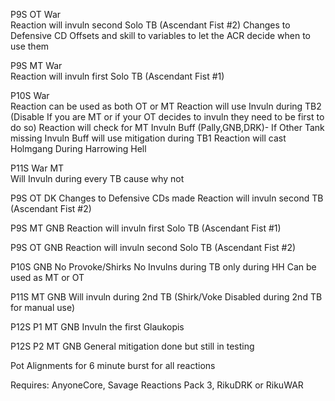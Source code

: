 P9S OT War   
Reaction will invuln second Solo TB (Ascendant Fist #2)
Changes to Defensive CD Offsets and skill to variables to let the ACR decide when to use them
 
P9S MT War  
Reaction will invuln first Solo TB (Ascendant Fist #1)
 
P10S War        
Reaction can be used as both OT or MT
Reaction will use Invuln during TB2 (Disable If you are MT or if your OT decides to invuln they need to be first to do so)
Reaction will check for MT Invuln Buff (Pally,GNB,DRK)- If Other Tank missing Invuln Buff will use mitigation during TB1
Reaction will cast Holmgang During Harrowing Hell

P11S War MT  
Will Invuln during every TB cause why not

P9S OT DK
Changes to Defensive CDs made
Reaction will invuln second TB (Ascendant Fist #2)

P9S MT GNB
Reaction will invuln first Solo TB (Ascendant Fist #1)

P9S OT GNB 
Reaction will invuln second Solo TB (Ascendant Fist #2)

P10S GNB
No Provoke/Shirks
No Invulns during TB only during HH
Can be used as MT or OT

P11S MT GNB
Will invuln during 2nd TB (Shirk/Voke Disabled during 2nd TB for manual use)

P12S P1 MT GNB
Invuln the first Glaukopis

P12S P2 MT GNB
General mitigation done but still in testing

Pot Alignments for 6 minute burst for all reactions

Requires: AnyoneCore, Savage Reactions Pack 3, RikuDRK or RikuWAR